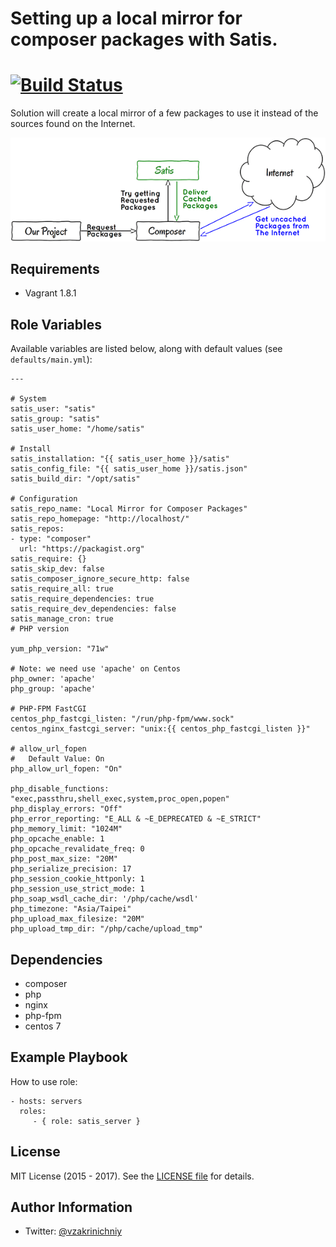 # Setting up a local mirror for composer packages with Satis.
[![Build Status](https://travis-ci.org/midav/satis_server.svg?branch=master)](https://travis-ci.org/midav/satis_server)
=========

Solution will create a local mirror of a few packages to use it instead of the sources found on the Internet.

![Architecture](Architecture.png)

Requirements
------------

- Vagrant 1.8.1

Role Variables
--------------
Available variables are listed below, along with default values (see `defaults/main.yml`):

```
---

# System
satis_user: "satis"
satis_group: "satis"
satis_user_home: "/home/satis"

# Install
satis_installation: "{{ satis_user_home }}/satis"
satis_config_file: "{{ satis_user_home }}/satis.json"
satis_build_dir: "/opt/satis"

# Configuration
satis_repo_name: "Local Mirror for Composer Packages"
satis_repo_homepage: "http://localhost/"
satis_repos:
- type: "composer"
  url: "https://packagist.org"
satis_require: {}
satis_skip_dev: false
satis_composer_ignore_secure_http: false
satis_require_all: true
satis_require_dependencies: true
satis_require_dev_dependencies: false
satis_manage_cron: true
# PHP version

yum_php_version: "71w"

# Note: we need use 'apache' on Centos
php_owner: 'apache'
php_group: 'apache'

# PHP-FPM FastCGI
centos_php_fastcgi_listen: "/run/php-fpm/www.sock"
centos_nginx_fastcgi_server: "unix:{{ centos_php_fastcgi_listen }}"

# allow_url_fopen
#   Default Value: On
php_allow_url_fopen: "On"

php_disable_functions: "exec,passthru,shell_exec,system,proc_open,popen"
php_display_errors: "Off"
php_error_reporting: "E_ALL & ~E_DEPRECATED & ~E_STRICT"
php_memory_limit: "1024M"
php_opcache_enable: 1
php_opcache_revalidate_freq: 0
php_post_max_size: "20M"
php_serialize_precision: 17
php_session_cookie_httponly: 1
php_session_use_strict_mode: 1
php_soap_wsdl_cache_dir: '/php/cache/wsdl'
php_timezone: "Asia/Taipei"
php_upload_max_filesize: "20M"
php_upload_tmp_dir: "/php/cache/upload_tmp"

```

Dependencies
------------

- composer
- php
- nginx
- php-fpm
- centos 7

Example Playbook
----------------

How to use role:

    - hosts: servers
      roles:
         - { role: satis_server }

License
-------

MIT License (2015 - 2017). See the [LICENSE file](LICENSE) for details.

Author Information
------------------

- Twitter: [@vzakrinichniy](https://twitter.com/vzakrinichniy )